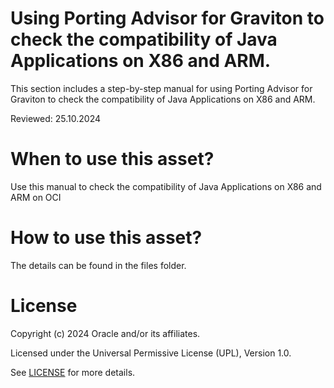 # Using Porting Advisor for Graviton to check the compatibility of  Java Applications on X86 and ARM.

This section includes a step-by-step manual for using Porting Advisor for Graviton to check the compatibility of Java Applications on X86 and ARM.
 
Reviewed: 25.10.2024
 
# When to use this asset?
 
Use this manual to check the compatibility of Java Applications on X86 and ARM on OCI
 
# How to use this asset?
 
The details can be found in the files folder.
 
# License
 
Copyright (c) 2024 Oracle and/or its affiliates.
 
Licensed under the Universal Permissive License (UPL), Version 1.0.
 
See [LICENSE](https://github.com/oracle-devrel/technology-engineering/blob/main/LICENSE) for more details.




